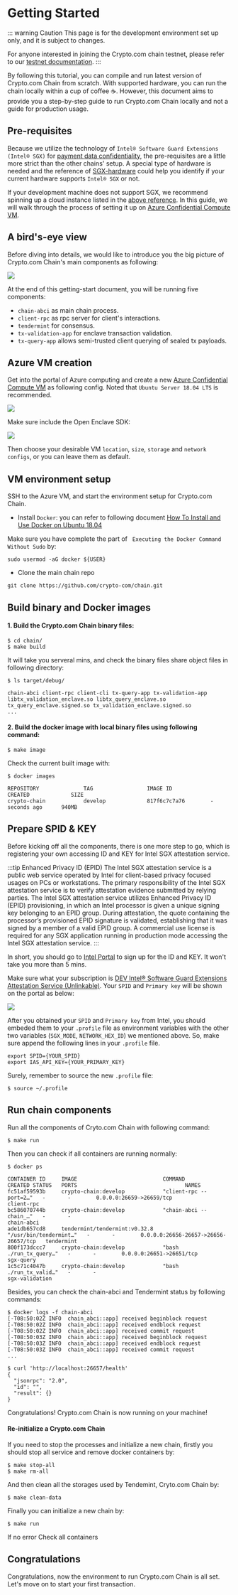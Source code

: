 # Getting Started

::: warning Caution
This page is for the development environment set up only, and it is subject to changes.

For anyone interested in joining the Crypto.com chain testnet,
please refer to our [testnet documentation](./thaler-testnet).
:::

By following this tutorial, you can compile and run latest version of Crypto.com Chain from scratch.
With supported hardware, you can run the chain locally within a cup of coffee ☕. However, this document aims 
to provide you a step-by-step guide to run Crypto.com Chain locally and not a guide for
production usage.

## Pre-requisites

Because we utilize the technology of `Intel® Software Guard Extensions (Intel® SGX)`
for [payment data confidentiality](./transaction-privacy.md#motivation ), the pre-requisites are a little more strict than the other
chains' setup. A special type of hardware is needed and the reference of [SGX-hardware](https://github.com/ayeks/SGX-hardware)
could help you identify if your current hardware supports `Intel® SGX` or not.

If your development machine does not support SGX, we recommend spinning up a cloud instance listed in the [above reference](https://github.com/ayeks/SGX-hardware#cloud-vendors). In this guide, we will walk through the process of setting it up on [Azure Confidential Compute VM](https://azuremarketplace.microsoft.com/en-us/marketplace/apps/microsoft-azure-compute.confidentialcompute?tab=Overview).

## A bird's-eye view

Before diving into details, we would like to introduce you the big picture of Crypto.com Chain's main components as following:

![](./assets/big_pic.png)

At the end of this getting-start document, you will be running five components:
- `chain-abci` as main chain process.
- `client-rpc` as rpc server for client's interactions.
- `tendermint` for consensus.
- `tx-validation-app` for enclave transaction validation.
- `tx-query-app` allows semi-trusted client querying of sealed tx payloads.

## Azure VM creation

Get into the portal of Azure computing and create a new [Azure Confidential Compute VM](https://azuremarketplace.microsoft.com/en-us/marketplace/apps/microsoft-azure-compute.confidentialcompute?tab=Overview) as following config. Noted that `Ubuntu Server 18.04 LTS` is recommended.

![](./assets/azure_setup_1.png)

Make sure include the Open Enclave SDK:

![](./assets/azure_setup_2.png)

Then choose your desirable VM `location`, `size`, `storage` and `network configs`, or you can leave
 them as default.

## VM environment setup

SSH to the Azure VM, and start the environment setup for Crypto.com Chain.

- Install `Docker`: you can refer to following document [How To Install and Use Docker on Ubuntu 18.04
](https://www.digitalocean.com/community/tutorials/how-to-install-and-use-docker-on-ubuntu-18-04)

Make sure you have complete the part of ` Executing the Docker Command Without Sudo` by:
```
sudo usermod -aG docker ${USER}
```

- Clone the main chain repo
```
git clone https://github.com/crypto-com/chain.git
```

## Build binary and Docker images

#### 1. Build the Crypto.com Chain binary files:
```
$ cd chain/
$ make build
```

It will take you serveral mins, and check the binary files share object files in following directory:
```
$ ls target/debug/

chain-abci client-rpc client-cli tx-query-app tx-validation-app
libtx_validation_enclave.so libtx_query_enclave.so
tx_query_enclave.signed.so tx_validation_enclave.signed.so
...
```

#### 2. Build the docker image with local binary files using following command:
```
$ make image
```
Check the current built image with:
```
$ docker images

REPOSITORY              TAG                 IMAGE ID            CREATED             SIZE
crypto-chain            develop             817f6c7c7a76        - seconds ago      940MB
``` 

## Prepare SPID & KEY
Before kicking off all the components, there is one more step to go, which is
registering your own accessing ID and KEY for Intel SGX attestation service.

:::tip Enhanced Privacy ID (EPID)
The Intel SGX attestation service is a public web service operated by Intel for client-based privacy focused usages on PCs or workstations. The primary responsibility of the Intel SGX attestation service is to verify attestation evidence submitted by relying parties. The Intel SGX attestation service utilizes Enhanced Privacy ID (EPID) provisioning, in which an Intel processor is given a unique signing key belonging to an EPID group. During attestation, the quote containing the processor’s provisioned EPID signature is validated, establishing that it was signed by a member of a valid EPID group. A commercial use license is required for any SGX application running in production mode accessing the Intel SGX attestation service.
:::

In short, you should go to [Intel Portal](https://api.portal.trustedservices.intel.com/EPID-attestation)
to sign up for the ID and KEY. It won't take you more than 5 mins.

Make sure what your subscription is [DEV Intel® Software Guard Extensions Attestation Service (Unlinkable)](https://api.portal.trustedservices.intel.com/Products/dev-intel-software-guard-extensions-attestation-service-unlinkable). Your `SPID` and `Primary key` will be shown on the portal as below:

![](./assets/intel_sub.png)

After you obtained your `SPID` and `Primary key` from Intel, you should embeded them to your `.profile` file
as environment variables with the other two variables (`SGX_MODE`, `NETWORK_HEX_ID`) we mentioned above. So, make sure append
the following lines in your `.profile` file.

```
export SPID={YOUR_SPID}
export IAS_API_KEY={YOUR_PRIMARY_KEY}
```

Surely, remember to source the new `.profile` file:
```
$ source ~/.profile
```

## Run chain components
Run all the components of Cryto.com Chain with following command:
```
$ make run
```
Then you can check if all containers are running normally:
```
$ docker ps

CONTAINER ID     IMAGE                           COMMAND                  CREATED STATUS   PORTS                                  NAMES
fc51af59593b     crypto-chain:develop            "client-rpc --port=2…"   -       -        0.0.0.0:26659->26659/tcp               client-rpc
bc586070744b     crypto-chain:develop            "chain-abci --chain_…"   -       -                                               chain-abci
ade1db657cd8     tendermint/tendermint:v0.32.8   "/usr/bin/tendermint…"   -       -        0.0.0.0:26656-26657->26656-26657/tcp   tendermint
800f173dccc7     crypto-chain:develop            "bash ./run_tx_query…"   -       -        0.0.0.0:26651->26651/tcp               sgx-query
1c5c71c4047b     crypto-chain:develop            "bash ./run_tx_valid…"   -       -                                               sgx-validation
```
Besides, you can check the chain-abci and Tendermint status by following commands:
```
$ docker logs -f chain-abci
[-T08:50:02Z INFO  chain_abci::app] received beginblock request
[-T08:50:02Z INFO  chain_abci::app] received endblock request
[-T08:50:02Z INFO  chain_abci::app] received commit request
[-T08:50:03Z INFO  chain_abci::app] received beginblock request
[-T08:50:03Z INFO  chain_abci::app] received endblock request
[-T08:50:03Z INFO  chain_abci::app] received commit request
...

$ curl 'http://localhost:26657/health'
{
  "jsonrpc": "2.0",
  "id": "",
  "result": {}
}
```

Congratulations! Crypto.com Chain is now running on your machine!

#### Re-initialize a Crypto.com Chain
If you need to stop the processes and initialize a new chain, firstly you should stop all
service and remove docker containers by:
```
$ make stop-all
$ make rm-all
```

And then clean all the storages used by Tendemint, Cryto.com Chain by:
```
$ make clean-data
```

Finally you can initialize a new chain by:
```
$ make run
```
If no error Check all containers 


## Congratulations
Congratulations, now the environment to run Crypto.com Chain is all set. Let's move
on to start your first transaction.

